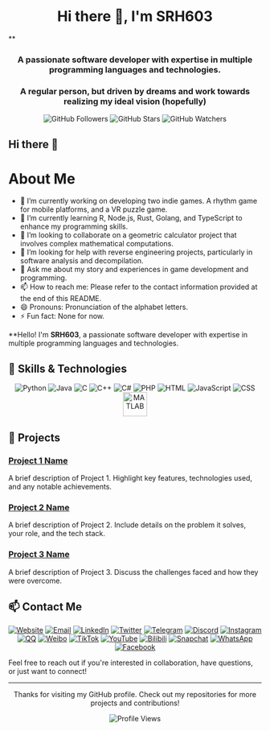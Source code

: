 <h1 align="center">Hi there 👋, I'm SRH603</h1>
**<h3 align="center">A passionate software developer with expertise in multiple programming languages and technologies.</h3>
<h3 align="center">A regular person, but driven by dreams and work towards realizing my ideal vision (hopefully)</h3>

<p align="center">
  <img src="https://img.shields.io/github/followers/yourusername?label=Follow%20Me&style=social" alt="GitHub Followers">
  <img src="https://img.shields.io/github/stars/yourusername?label=Star%20Me&style=social" alt="GitHub Stars">
  <img src="https://img.shields.io/github/watchers/yourusername/yourrepo?label=Watch%20Me&style=social" alt="GitHub Watchers">
</p>

## **Hi there** 👋

# About Me

- 🔭 I’m currently working on developing two indie games. A rhythm game for mobile platforms, and a VR puzzle game.
- 🌱 I’m currently learning R, Node.js, Rust, Golang, and TypeScript to enhance my programming skills.
- 👯 I’m looking to collaborate on a geometric calculator project that involves complex mathematical computations.
- 🤔 I’m looking for help with reverse engineering projects, particularly in software analysis and decompilation.
- 💬 Ask me about my story and experiences in game development and programming.
- 📫 How to reach me: Please refer to the contact information provided at the end of this README.
- 😄 Pronouns: Pronunciation of the alphabet letters.
- ⚡ Fun fact: None for now.

**Hello! I'm **SRH603**, a passionate software developer with expertise in multiple programming languages and technologies.

## 🔧 Skills & Technologies

<p align="center">
  <img src="https://img.icons8.com/color/48/000000/python.png" alt="Python"> 
  <img src="https://img.icons8.com/color/48/000000/java-coffee-cup-logo.png" alt="Java"> 
  <img src="https://img.icons8.com/color/48/000000/c-programming.png" alt="C"> 
  <img src="https://img.icons8.com/color/48/000000/c-plus-plus-logo.png" alt="C++"> 
  <img src="https://img.icons8.com/color/48/000000/c-sharp-logo.png" alt="C#"> 
  <img src="https://img.icons8.com/color/48/000000/php.png" alt="PHP"> 
  <img src="https://img.icons8.com/color/48/000000/html-5.png" alt="HTML"> 
  <img src="https://img.icons8.com/color/48/000000/javascript.png" alt="JavaScript"> 
  <img src="https://img.icons8.com/color/48/000000/css3.png" alt="CSS"> 
  <img src="https://upload.wikimedia.org/wikipedia/commons/2/21/Matlab_Logo.png" alt="MATLAB" width="48" height="48">
</p>

## 🌟 Projects

### [Project 1 Name](https://github.com/yourusername/project1)
A brief description of Project 1. Highlight key features, technologies used, and any notable achievements.

### [Project 2 Name](https://github.com/yourusername/project2)
A brief description of Project 2. Include details on the problem it solves, your role, and the tech stack.

### [Project 3 Name](https://github.com/yourusername/project3)
A brief description of Project 3. Discuss the challenges faced and how they were overcome.

## 📫 Contact Me

<p align="center">
  <a href="https://athmyx.com"><img src="https://img.icons8.com/fluency/48/000000/domain.png" alt="Website"></a>
  <a href="athmyx@gmail.com"><img src="https://img.icons8.com/color/48/000000/email.png" alt="Email"></a>
  <a href="https://linkedin.com/athmyx"><img src="https://img.icons8.com/color/48/000000/linkedin.png" alt="LinkedIn"></a>
  <a href="https://twitter.com/athmyx_"><img src="https://img.icons8.com/color/48/000000/twitter--v1.png" alt="Twitter"></a>
  <a href="https://t.me/Athmyx"><img src="https://img.icons8.com/color/48/000000/telegram-app.png" alt="Telegram"></a>
  <a href="https://discord.com/users/Athmyx"><img src="https://img.icons8.com/color/48/000000/discord-logo.png" alt="Discord"></a>
  <a href="https://instagram.com/Athmyx"><img src="https://img.icons8.com/color/48/000000/instagram-new.png" alt="Instagram"></a>
  <a href="https://im.qq.com/"><img src="https://img.icons8.com/color/48/000000/qq.png" alt="QQ"></a>
  <a href="https://weibo.com/Athmyx"><img src="https://img.icons8.com/color/48/000000/weibo.png" alt="Weibo"></a>
  <a href="https://tiktok.com/@Athmyx"><img src="https://img.icons8.com/color/48/000000/tiktok.png" alt="TikTok"></a>
  <a href="https://youtube.com/channel/@athmyx"><img src="https://img.icons8.com/color/48/000000/youtube-play.png" alt="YouTube"></a>
  <a href="https://space.bilibili.com/552304031"><img src="https://img.icons8.com/color/48/000000/bilibili.png" alt="Bilibili"></a>
  <a href="https://snapchat.com/add/athmyx"><img src="https://img.icons8.com/color/48/000000/snapchat.png" alt="Snapchat"></a>
  <a href="https://wa.me/athmyx"><img src="https://img.icons8.com/color/48/000000/whatsapp.png" alt="WhatsApp"></a>
  <a href="https://facebook.com/athmyx"><img src="https://img.icons8.com/color/48/000000/facebook.png" alt="Facebook"></a>
</p>

Feel free to reach out if you're interested in collaboration, have questions, or just want to connect!

---

<p align="center">
  Thanks for visiting my GitHub profile. Check out my repositories for more projects and contributions!
</p>

<p align="center">
  <img src="https://komarev.com/ghpvc/?username=yourusername&color=blue" alt="Profile Views">
</p>
